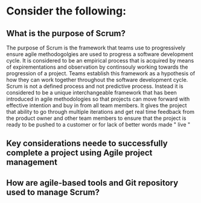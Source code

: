 # Consider the following: 

## What is the purpose of Scrum? 
The purpose of Scrum is the framework that teams use to progressively ensure agile methodogolgies are used to progress a software development cycle. It is considered  to be an empirical process that is acquired by means of expirementations and observation by continsouly working towards the progression of a project. Teams establish this framework as a hypothesis of how they can work together throughout the software development cycle. Scrum is not a defined process and not predictive process. Instead it is considered to be a unique interchangeable framework that has been introduced in agile methodologies so that projects can move forward with effective intention and buy in from all team members. It gives the project that ability to go through multiple iterations and get real time feedback from the product owner and other team members to ensure that the project is ready to be pushed to a customer or for lack of better words made " live " 

## Key considerations neede to successfully complete a project using __Agile project management__



## How are agile-based tools and Git repository used to manage Scrum?